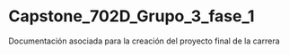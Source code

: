 # Capstone_702D_Grupo_3_fase_1
Documentación asociada para la creación del proyecto final de la carrera
